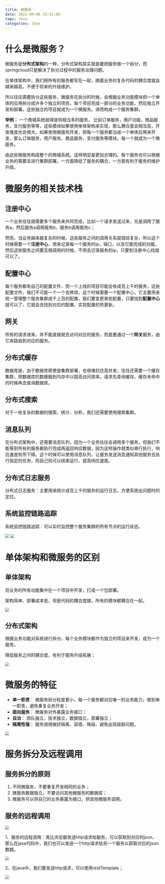 ```yaml
---
title: 微服务
date: 2022-09-06 15:51:06
tags: Java
categories: Java
---
```


# 什么是微服务？

微服务是**分布式架构**的一种，分布式架构其实就是要把服务做一个拆分，而springcloud只是解决了拆分过程中的服务治理问题。

在单体架构中，我们把所有的服务都写在一起，随着业务的复杂代码的耦合度就会越来越高，不便于将来的升级维护。

所以往往需要拆分这些服务，微服务在拆分的时候，会根据业务功能模块把一个单体的应用拆分成许多个独立的项目，每个项目完成一部分的业务功能，然后独立开发和部署。这些独立的项目就成为一个微服务。进而构成一个服务集群。

**举例：**
一个商城系统就得提供相当多的服务， 比如订单服务，用户功能，商品服务，支付服务等等，这些模块如果使用单体架构来实现，那么耦合度会相当高，开发难度也会很大。如果使用微服务开发，把每一个服务都当成一个单体应用来开发，那么订单服务，用户服务，商品服务，支付服务等模块，每一个就成为一个微服务。

由这些微服务构成整个的商城系统。这样明显是更加合理的。每个服务也可以根据业务的需要去进行集群部署。一方面降低了服务的耦合，一方面有利于服务的维护升级。

# 微服务的相关技术栈

## 注册中心

一个业务往往就需要多个服务来共同完成，比如一个请求发送过来，先是调用了服务a，然后服务a调用服务b，服务b调用服务c；

然而，当业务越来越复杂的时候，这些服务之间的调用关系就错综复杂，所以这个时候需要一个**注册中心**，用来记录每一个服务的ip，端口，以及它能完成的功能，然后这些服务之间要互相调用的时候，不用去记录服务的ip，只要到注册中心找就可以了。

## 配置中心

每个服务都有自己的配置文件，而一个上线的项目可能会有成百上千的服务，这些配置文件，我们不可能一个一个去修改，这个时候需要一个配置中心，它主要用来统一管理整个服务集群成千上百的配置，我们要变更某些配置，只要找到**配置中心**就可以了，它就会去找到对应的配置，实现配置的热更新。

## 网关

所有的请求进来，并不能直接就去访问对应的服务，而是要通过一个**网关**服务，由它来路由到对应的服务。

## 分布式缓存

数据库层，由于数据库即使是集群部署，也很难抗住高并发，往往还需要一个缓存集群，把数据库的数据搬到内存中以提高访问效率。请求先查询缓存，缓存未命中的时候再去查询数据库。

## 分布式搜索

对于一些复杂的数据的搜索、统计、分析，我们还需要使用搜索集群。

## 消息队列

在分布式架构中，还需要消息队列，因为一个业务往往会调用多个服务，但我们不能等到所有的服务都执行完成再返回响应数据，因为这样操作就类似串行执行，响应速度有所下降。这个时候可以使用消息队列，让服务发送消息通知其他服务去执行指定的任务，而自己则可以结束运行，提高响应速度。

## 分布式日志服务

分布式日志服务：主要用来统计成百上千的服务的运行日志，方便系统出问题时的定位。

## 系统监控链路追踪

系统监控链路追踪：可以实时监控整个服务集群的所有节点的运行状态。

<img src="https://carbda-bucket.oss-cn-hangzhou.aliyuncs.com/img/micros1.png" style="zoom:80%;" />

<img src="https://carbda-bucket.oss-cn-hangzhou.aliyuncs.com/img/micros2.png" style="zoom:80%;" />

# 单体架构和微服务的区别

## 单体架构

将业务的所有功能集中在一个项目中开发，打成一个包部署。

架构简单，部署成本低，但是代码的耦合度搞，所有的模块都耦合在一起。

<img src="https://carbda-bucket.oss-cn-hangzhou.aliyuncs.com/img/micros3.png" style="zoom:80%;" />

## 分布式架构

根据业务功能对系统进行拆分，每个业务模块都作为独立的项目来开发，成为一个服务。

降低服务之间的耦合度，有利于服务升级拓展；

<img src="https://carbda-bucket.oss-cn-hangzhou.aliyuncs.com/img/micros4..png" style="zoom:80%;" />

# 微服务的特征

- **单一职责**：
  微服务拆分粒度更小，每一个服务都对应唯一的业务能力，做到单一职责，避免重复业务开发；
- **面向服务**：
  微服务对外暴露业务接口；
- **自治**：
  团队独立，技术独立，数据独立，部署独立；
- **隔离性强**：
  服务调用做好隔离、容错、降级、避免出现级联问题。

<img src="https://carbda-bucket.oss-cn-hangzhou.aliyuncs.com/img/micros5.png" style="zoom:80%;" />

# 服务拆分及远程调用

## 服务拆分的原则

1. 不同微服务，不要重复开发相同的业务；
2. 微服务数据独立，不要访问其他微服务的数据库；
3. 微服务可以将自己的业务暴露为接口，供其他微服务调用。

## 服务的远程调用

<img src="https://carbda-bucket.oss-cn-hangzhou.aliyuncs.com/img/micros6.png" style="zoom:80%;" />

1、服务的远程调用：类比浏览器发送http请求给服务，可以获取到对应的json，那么在java代码中，我们也可以发送一个http请求给另一个服务以获取对应的json数据。

<img src="https://carbda-bucket.oss-cn-hangzhou.aliyuncs.com/img/micros7.png" style="zoom:80%;" />

2、在java中，我们要发送http请求，可以使用restTemplate；

<img src="https://carbda-bucket.oss-cn-hangzhou.aliyuncs.com/img/micros8.png" style="zoom:80%;" />

